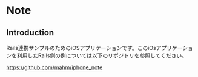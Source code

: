 # Note

## Introduction
Rails連携サンプルのためのiOSアプリケーションです。このiOsアプリケーションを利用したRails側の例については以下のリポジトリを参照してください。

https://github.com/mahm/iphone_note
